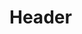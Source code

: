 <!-- TITLE: Static Aura -->
<!-- SUBTITLE: Grants a single ally a shield of static energy that damages anyone that strikes them. -->

# Header